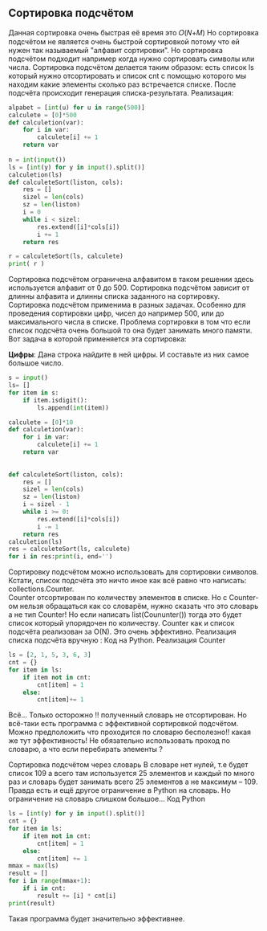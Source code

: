 ## Сортировка подсчётом

Данная сортировка очень быстрая её время это 𝑂(𝑁+𝑀)
Но сортировка подсчётом не является очень быстрой сортировкой потому что ей нужен так называемый "алфавит сортировки". Но сортировка подсчётом подходит например когда нужно сортировать символы или числа. Сортировка подсчётом делается таким образом: есть список ls который нужно отсортировать и список сnt с помощью которого мы находим какие элементы  сколько раз встречается списке. После подсчёта происходит генерация списка-результата. Реализация:

```python
alpabet = [int(u) for u in range(500)]
calculete = [0]*500
def calculetion(var):
    for i in var:
        calculete[i] += 1
    return var
    
n = int(input())
ls = [int(y) for y in input().split()]
calculetion(ls)
def calculeteSort(liston, cols):
    res = []
    sizel = len(cols)
    sz = len(liston)
    i = 0
    while i < sizel:
        res.extend([i]*cols[i])
        i += 1
    return res

r = calculeteSort(ls, calculete)
print( r )
```

Сортировка подсчётом ограничена алфавитом в таком решении здесь используется алфавит от 0 до 500. Сортировка подсчётом зависит от длинны алфавита и длинны списка заданного на сортировку.
Сортировка подсчётом применима в разных задачах. Особенно для проведения сортировки цифр, чисел до например 500, или до максимального числа в списке. Проблема сортировки в том что если список подсчёта очень большой то она будет занимать много памяти. Вот задача в которой применяется эта сортировка:

**Цифры**:
Дана строка найдите в ней цифры. И составьте из них самое большое число.

```python
s = input()
ls= []
for item in s:
    if item.isdigit():
        ls.append(int(item))

calculete = [0]*10
def calculetion(var):
    for i in var:
        calculete[i] += 1
    return var
    
        
def calculeteSort(liston, cols):
    res = []
    sizel = len(cols)
    sz = len(liston)
    i = sizel - 1
    while i >= 0:
        res.extend([i]*cols[i])
        i -= 1
    return res
calculetion(ls)
res = calculeteSort(ls, calculete)
for i in res:print(i, end='')
```
Сортировку подсчётом можно использовать для сортировки символов. Кстати, список подсчёта 
это ничто иное как всё равно что написать: collections.Counter.  
Counter  отсортирован  по количеству элементов в списке. Но с Counter-ом нельзя 
обращаться как со словарём, нужно сказать что это словарь а не тип Counter! 
Но если написать list(Coununter()) тогда это будет список который упорядочен по количеству. 
Counter как и список подсчёта реализован за O(N). Это очень эффективно. Реализация списка подсчёта   вручную :
Код на Python. Реализация Counter
```python
ls = [2, 1, 5, 3, 6, 3]
cnt = {}
for item in ls:
    if item not in cnt:
        cnt[item] = 1
    else:
        cnt[item]+= 1
```

Всё… Только осторожно !! полученный словарь не отсортирован. 
Но всё-таки есть программа с эффективной сортировкой подсчётом. Можно предположить что проходится по словарю бесполезно!! какая же тут эффективность!
Не обязательно использовать проход по словарю, а что если перебирать элементы ?
 
Сортировка подсчётом через словарь
В словаре нет нулей, т.е будет список 109 а всего там используется 25 элементов и каждый по много раз и словарь будет занимать всего 25 элементов а не максимум – 109. Правда есть и ещё другое ограничение в Python на словарь. Но ограничение на словарь слишком
большое… 
Код Python
```python
ls = [int(y) for y in input().split()]
cnt = {}
for item in ls:
    if item not in cnt:
        cnt[item] = 1
    else:
        cnt[item] += 1
mmax = max(ls)
result = []
for i in range(mmax+1):
    if i in cnt:
        result += [i] * cnt[i]
print(result)
```
Такая программа будет значительно эффективнее.
